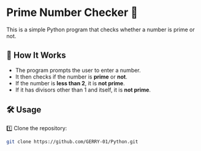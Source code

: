 # Prime Number Checker 🔢  

This is a simple Python program that checks whether a number is prime or not.  

## 🚀 How It Works  
- The program prompts the user to enter a number.  
- It then checks if the number is **prime** or **not**.  
- If the number is **less than 2**, it is **not prime**.  
- If it has divisors other than 1 and itself, it is **not prime**.  

## 🛠 Usage  
1️⃣ Clone the repository:  
```sh
git clone https://github.com/GERRY-01/Python.git
